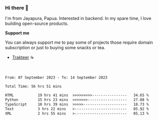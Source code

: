 ### Hi there 👋

I'm from Jayapura, Papua. Interested in backend. In my spare time, I love building open-source products.

**Support me**

You can always support me to pay some of projects those require domain subscription or just to buying some snacks or tea.

- [Trakteer](https://trakteer.id/antheiz/tip?utm_source=github-mazipan) ☕️

<br>

 
 <!--START_SECTION:waka-->

```txt
From: 07 September 2023 - To: 14 September 2023

Total Time: 56 hrs 51 mins

HTML           19 hrs 41 mins  >>>>>>>>>----------------   34.65 %
Python         15 hrs 23 mins  >>>>>>>------------------   27.08 %
TypeScript     10 hrs 39 mins  >>>>>--------------------   18.73 %
Text           3 hrs 22 mins   >------------------------   05.92 %
XML            2 hrs 55 mins   >------------------------   05.13 %
```

<!--END_SECTION:waka-->
